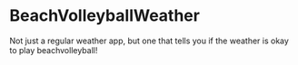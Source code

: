 # BeachVolleyballWeather
Not just a regular weather app, but one that tells you if the weather is okay to play beachvolleyball!
